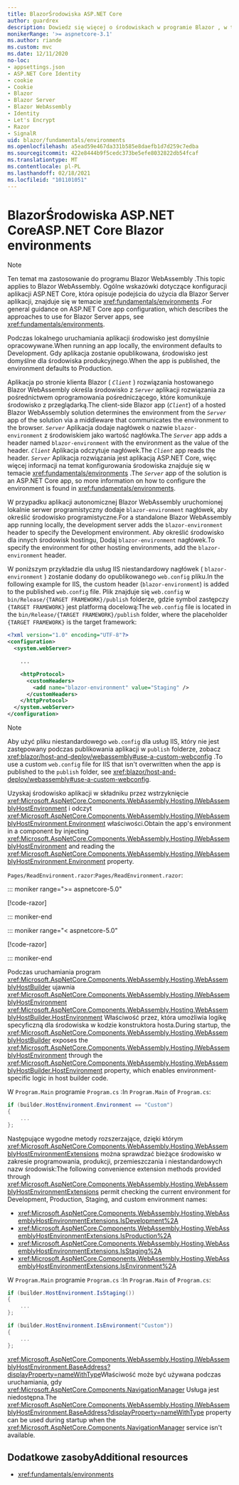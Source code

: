 ```yaml
---
title: BlazorŚrodowiska ASP.NET Core
author: guardrex
description: Dowiedz się więcej o środowiskach w programie Blazor , w tym o sposobie ustawiania środowiska Blazor WebAssembly aplikacji.
monikerRange: '>= aspnetcore-3.1'
ms.author: riande
ms.custom: mvc
ms.date: 12/11/2020
no-loc:
- appsettings.json
- ASP.NET Core Identity
- cookie
- Cookie
- Blazor
- Blazor Server
- Blazor WebAssembly
- Identity
- Let's Encrypt
- Razor
- SignalR
uid: blazor/fundamentals/environments
ms.openlocfilehash: a5ead59e467da331b585e8daefb1d7d259c7edba
ms.sourcegitcommit: 422e8444b9f5cedc373be5efe8032822db54fcaf
ms.translationtype: MT
ms.contentlocale: pl-PL
ms.lasthandoff: 02/18/2021
ms.locfileid: "101101051"
---
```

# <a name="aspnet-core-blazor-environments"></a><span data-ttu-id="2fcc4-103">BlazorŚrodowiska ASP.NET Core</span><span class="sxs-lookup"><span data-stu-id="2fcc4-103">ASP.NET Core Blazor environments</span></span>

> [!NOTE]
> <span data-ttu-id="2fcc4-104">Ten temat ma zastosowanie do programu Blazor WebAssembly .</span><span class="sxs-lookup"><span data-stu-id="2fcc4-104">This topic applies to Blazor WebAssembly.</span></span> <span data-ttu-id="2fcc4-105">Ogólne wskazówki dotyczące konfiguracji aplikacji ASP.NET Core, która opisuje podejścia do użycia dla Blazor Server aplikacji, znajduje się w temacie <xref:fundamentals/environments> .</span><span class="sxs-lookup"><span data-stu-id="2fcc4-105">For general guidance on ASP.NET Core app configuration, which describes the approaches to use for Blazor Server apps, see <xref:fundamentals/environments>.</span></span>

<span data-ttu-id="2fcc4-106">Podczas lokalnego uruchamiania aplikacji środowisko jest domyślnie opracowywane.</span><span class="sxs-lookup"><span data-stu-id="2fcc4-106">When running an app locally, the environment defaults to Development.</span></span> <span data-ttu-id="2fcc4-107">Gdy aplikacja zostanie opublikowana, środowisko jest domyślne dla środowiska produkcyjnego.</span><span class="sxs-lookup"><span data-stu-id="2fcc4-107">When the app is published, the environment defaults to Production.</span></span>

<span data-ttu-id="2fcc4-108">Aplikacja po stronie klienta Blazor ( *`Client`* ) rozwiązania hostowanego Blazor WebAssembly określa środowisko z *`Server`* aplikacji rozwiązania za pośrednictwem oprogramowania pośredniczącego, które komunikuje środowisko z przeglądarką.</span><span class="sxs-lookup"><span data-stu-id="2fcc4-108">The client-side Blazor app (*`Client`*) of a hosted Blazor WebAssembly solution determines the environment from the *`Server`* app of the solution via a middleware that communicates the environment to the browser.</span></span> <span data-ttu-id="2fcc4-109">*`Server`* Aplikacja dodaje nagłówek o nazwie `blazor-environment` z środowiskiem jako wartość nagłówka.</span><span class="sxs-lookup"><span data-stu-id="2fcc4-109">The *`Server`* app adds a header named `blazor-environment` with the environment as the value of the header.</span></span> <span data-ttu-id="2fcc4-110">*`Client`* Aplikacja odczytuje nagłówek.</span><span class="sxs-lookup"><span data-stu-id="2fcc4-110">The *`Client`* app reads the header.</span></span> <span data-ttu-id="2fcc4-111">*`Server`* Aplikacja rozwiązania jest aplikacją ASP.NET Core, więc więcej informacji na temat konfigurowania środowiska znajduje się w temacie <xref:fundamentals/environments> .</span><span class="sxs-lookup"><span data-stu-id="2fcc4-111">The *`Server`* app of the solution is an ASP.NET Core app, so more information on how to configure the environment is found in <xref:fundamentals/environments>.</span></span>

<span data-ttu-id="2fcc4-112">W przypadku aplikacji autonomicznej Blazor WebAssembly uruchomionej lokalnie serwer programistyczny dodaje `blazor-environment` nagłówek, aby określić środowisko programistyczne.</span><span class="sxs-lookup"><span data-stu-id="2fcc4-112">For a standalone Blazor WebAssembly app running locally, the development server adds the `blazor-environment` header to specify the Development environment.</span></span> <span data-ttu-id="2fcc4-113">Aby określić środowisko dla innych środowisk hostingu, Dodaj `blazor-environment` nagłówek.</span><span class="sxs-lookup"><span data-stu-id="2fcc4-113">To specify the environment for other hosting environments, add the `blazor-environment` header.</span></span>

<span data-ttu-id="2fcc4-114">W poniższym przykładzie dla usług IIS niestandardowy nagłówek ( `blazor-environment` ) zostanie dodany do opublikowanego `web.config` pliku.</span><span class="sxs-lookup"><span data-stu-id="2fcc4-114">In the following example for IIS, the custom header (`blazor-environment`) is added to the published `web.config` file.</span></span> <span data-ttu-id="2fcc4-115">Plik znajduje się `web.config` w `bin/Release/{TARGET FRAMEWORK}/publish` folderze, gdzie symbol zastępczy `{TARGET FRAMEWORK}` jest platformą docelową:</span><span class="sxs-lookup"><span data-stu-id="2fcc4-115">The `web.config` file is located in the `bin/Release/{TARGET FRAMEWORK}/publish` folder, where the placeholder `{TARGET FRAMEWORK}` is the target framework:</span></span>

```xml
<?xml version="1.0" encoding="UTF-8"?>
<configuration>
  <system.webServer>

    ...

    <httpProtocol>
      <customHeaders>
        <add name="blazor-environment" value="Staging" />
      </customHeaders>
    </httpProtocol>
  </system.webServer>
</configuration>
```

> [!NOTE]
> <span data-ttu-id="2fcc4-116">Aby użyć pliku niestandardowego `web.config` dla usług IIS, który nie jest zastępowany podczas publikowania aplikacji w `publish` folderze, zobacz <xref:blazor/host-and-deploy/webassembly#use-a-custom-webconfig> .</span><span class="sxs-lookup"><span data-stu-id="2fcc4-116">To use a custom `web.config` file for IIS that isn't overwritten when the app is published to the `publish` folder, see <xref:blazor/host-and-deploy/webassembly#use-a-custom-webconfig>.</span></span>

<span data-ttu-id="2fcc4-117">Uzyskaj środowisko aplikacji w składniku przez wstrzyknięcie <xref:Microsoft.AspNetCore.Components.WebAssembly.Hosting.IWebAssemblyHostEnvironment> i odczyt <xref:Microsoft.AspNetCore.Components.WebAssembly.Hosting.IWebAssemblyHostEnvironment.Environment> właściwości.</span><span class="sxs-lookup"><span data-stu-id="2fcc4-117">Obtain the app's environment in a component by injecting <xref:Microsoft.AspNetCore.Components.WebAssembly.Hosting.IWebAssemblyHostEnvironment> and reading the <xref:Microsoft.AspNetCore.Components.WebAssembly.Hosting.IWebAssemblyHostEnvironment.Environment> property.</span></span>

<span data-ttu-id="2fcc4-118">`Pages/ReadEnvironment.razor`:</span><span class="sxs-lookup"><span data-stu-id="2fcc4-118">`Pages/ReadEnvironment.razor`:</span></span>

::: moniker range=">= aspnetcore-5.0"

[!code-razor[](~/blazor/common/samples/5.x/BlazorSample_WebAssembly/Pages/environments/ReadEnvironment.razor?highlight=3,7)]

::: moniker-end

::: moniker range="< aspnetcore-5.0"

[!code-razor[](~/blazor/common/samples/3.x/BlazorSample_WebAssembly/Pages/environments/ReadEnvironment.razor?highlight=3,7)]

::: moniker-end

<span data-ttu-id="2fcc4-119">Podczas uruchamiania program <xref:Microsoft.AspNetCore.Components.WebAssembly.Hosting.WebAssemblyHostBuilder> ujawnia <xref:Microsoft.AspNetCore.Components.WebAssembly.Hosting.IWebAssemblyHostEnvironment> <xref:Microsoft.AspNetCore.Components.WebAssembly.Hosting.WebAssemblyHostBuilder.HostEnvironment> Właściwość przez, która umożliwia logikę specyficzną dla środowiska w kodzie konstruktora hosta.</span><span class="sxs-lookup"><span data-stu-id="2fcc4-119">During startup, the <xref:Microsoft.AspNetCore.Components.WebAssembly.Hosting.WebAssemblyHostBuilder> exposes the <xref:Microsoft.AspNetCore.Components.WebAssembly.Hosting.IWebAssemblyHostEnvironment> through the <xref:Microsoft.AspNetCore.Components.WebAssembly.Hosting.WebAssemblyHostBuilder.HostEnvironment> property, which enables environment-specific logic in host builder code.</span></span>

<span data-ttu-id="2fcc4-120">W `Program.Main` programie `Program.cs` :</span><span class="sxs-lookup"><span data-stu-id="2fcc4-120">In `Program.Main` of `Program.cs`:</span></span>

```csharp
if (builder.HostEnvironment.Environment == "Custom")
{
    ...
};
```

<span data-ttu-id="2fcc4-121">Następujące wygodne metody rozszerzające, dzięki którym <xref:Microsoft.AspNetCore.Components.WebAssembly.Hosting.WebAssemblyHostEnvironmentExtensions> można sprawdzać bieżące środowisko w zakresie programowania, produkcji, przemieszczania i niestandardowych nazw środowisk:</span><span class="sxs-lookup"><span data-stu-id="2fcc4-121">The following convenience extension methods provided through <xref:Microsoft.AspNetCore.Components.WebAssembly.Hosting.WebAssemblyHostEnvironmentExtensions> permit checking the current environment for Development, Production, Staging, and custom environment names:</span></span>

* <xref:Microsoft.AspNetCore.Components.WebAssembly.Hosting.WebAssemblyHostEnvironmentExtensions.IsDevelopment%2A>
* <xref:Microsoft.AspNetCore.Components.WebAssembly.Hosting.WebAssemblyHostEnvironmentExtensions.IsProduction%2A>
* <xref:Microsoft.AspNetCore.Components.WebAssembly.Hosting.WebAssemblyHostEnvironmentExtensions.IsStaging%2A>
* <xref:Microsoft.AspNetCore.Components.WebAssembly.Hosting.WebAssemblyHostEnvironmentExtensions.IsEnvironment%2A>

<span data-ttu-id="2fcc4-122">W `Program.Main` programie `Program.cs` :</span><span class="sxs-lookup"><span data-stu-id="2fcc4-122">In `Program.Main` of `Program.cs`:</span></span>

```csharp
if (builder.HostEnvironment.IsStaging())
{
    ...
};

if (builder.HostEnvironment.IsEnvironment("Custom"))
{
    ...
};
```

<span data-ttu-id="2fcc4-123"><xref:Microsoft.AspNetCore.Components.WebAssembly.Hosting.IWebAssemblyHostEnvironment.BaseAddress?displayProperty=nameWithType>Właściwość może być używana podczas uruchamiania, gdy <xref:Microsoft.AspNetCore.Components.NavigationManager> Usługa jest niedostępna.</span><span class="sxs-lookup"><span data-stu-id="2fcc4-123">The <xref:Microsoft.AspNetCore.Components.WebAssembly.Hosting.IWebAssemblyHostEnvironment.BaseAddress?displayProperty=nameWithType> property can be used during startup when the <xref:Microsoft.AspNetCore.Components.NavigationManager> service isn't available.</span></span>

## <a name="additional-resources"></a><span data-ttu-id="2fcc4-124">Dodatkowe zasoby</span><span class="sxs-lookup"><span data-stu-id="2fcc4-124">Additional resources</span></span>

* <xref:fundamentals/environments>
